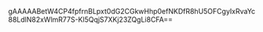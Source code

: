 gAAAAABetW4CP4fpfrnBLpxt0dG2CGkwHhp0efNKDfR8hU5OFCgyIxRvaYc88LdlN82xWlmR77S-Kl5QqjS7XKj23ZQgLi8CFA==